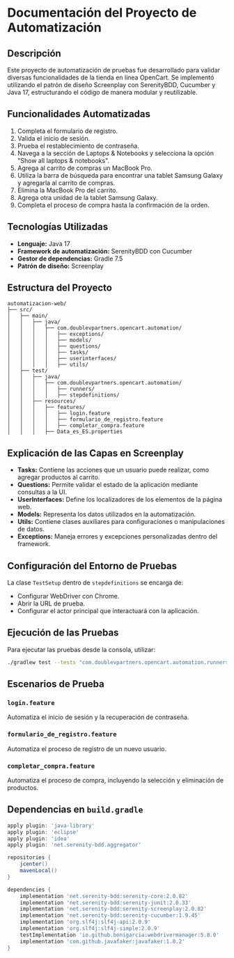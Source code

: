 # Documentación del Proyecto de Automatización

## Descripción
Este proyecto de automatización de pruebas fue desarrollado para validar diversas funcionalidades de la tienda en línea OpenCart. Se implementó utilizando el patrón de diseño Screenplay con SerenityBDD, Cucumber y Java 17, estructurando el código de manera modular y reutilizable.

## Funcionalidades Automatizadas
1. Completa el formulario de registro.
2. Valida el inicio de sesión.
3. Prueba el restablecimiento de contraseña.
4. Navega a la sección de Laptops & Notebooks y selecciona la opción "Show all laptops & notebooks".
5. Agrega al carrito de compras un MacBook Pro.
6. Utiliza la barra de búsqueda para encontrar una tablet Samsung Galaxy y agregarla al carrito de compras.
7. Elimina la MacBook Pro del carrito.
8. Agrega otra unidad de la tablet Samsung Galaxy.
9. Completa el proceso de compra hasta la confirmación de la orden.

## Tecnologías Utilizadas
- **Lenguaje:** Java 17
- **Framework de automatización:** SerenityBDD con Cucumber
- **Gestor de dependencias:** Gradle 7.5
- **Patrón de diseño:** Screenplay

## Estructura del Proyecto
```
automatizacion-web/
├── src/
│   ├── main/
│   │   ├── java/
│   │   │   ├── com.doublevpartners.opencart.automation/
│   │   │   │   ├── exceptions/
│   │   │   │   ├── models/
│   │   │   │   ├── questions/
│   │   │   │   ├── tasks/
│   │   │   │   ├── userinterfaces/
│   │   │   │   ├── utils/
│   ├── test/
│   │   ├── java/
│   │   │   ├── com.doublevpartners.opencart.automation/
│   │   │   │   ├── runners/
│   │   │   │   ├── stepdefinitions/
│   │   ├── resources/
│   │   │   ├── features/
│   │   │   │   ├── login.feature
│   │   │   │   ├── formulario_de_registro.feature
│   │   │   │   ├── completar_compra.feature
│   │   │   ├── Data_es_ES.properties
```

## Explicación de las Capas en Screenplay
- **Tasks:** Contiene las acciones que un usuario puede realizar, como agregar productos al carrito.
- **Questions:** Permite validar el estado de la aplicación mediante consultas a la UI.
- **UserInterfaces:** Define los localizadores de los elementos de la página web.
- **Models:** Representa los datos utilizados en la automatización.
- **Utils:** Contiene clases auxiliares para configuraciones o manipulaciones de datos.
- **Exceptions:** Maneja errores y excepciones personalizadas dentro del framework.

## Configuración del Entorno de Pruebas
La clase `TestSetup` dentro de `stepdefinitions` se encarga de:
- Configurar WebDriver con Chrome.
- Abrir la URL de prueba.
- Configurar el actor principal que interactuará con la aplicación.

## Ejecución de las Pruebas
Para ejecutar las pruebas desde la consola, utilizar:
```sh
./gradlew test --tests "com.doublevpartners.opencart.automation.runners.TestRunner"
```

## Escenarios de Prueba
### `login.feature`
Automatiza el inicio de sesión y la recuperación de contraseña.

### `formulario_de_registro.feature`
Automatiza el proceso de registro de un nuevo usuario.

### `completar_compra.feature`
Automatiza el proceso de compra, incluyendo la selección y eliminación de productos.

## Dependencias en `build.gradle`
```gradle
apply plugin: 'java-library'
apply plugin: 'eclipse'
apply plugin: 'idea'
apply plugin: 'net.serenity-bdd.aggregator'

repositories {
    jcenter()
    mavenLocal()
}

dependencies {
    implementation 'net.serenity-bdd:serenity-core:2.0.82'
    implementation 'net.serenity-bdd:serenity-junit:2.0.33'
    implementation 'net.serenity-bdd:serenity-screenplay:2.0.82'
    implementation 'net.serenity-bdd:serenity-cucumber:1.9.45'
    implementation 'org.slf4j:slf4j-api:2.0.9'
    implementation 'org.slf4j:slf4j-simple:2.0.9'
    testImplementation 'io.github.bonigarcia:webdrivermanager:5.8.0'
    implementation 'com.github.javafaker:javafaker:1.0.2'
}
```